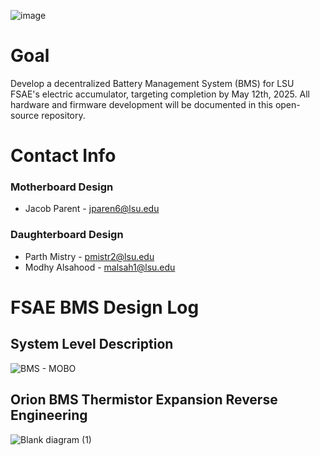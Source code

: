 ![image](https://github.com/user-attachments/assets/81dc8eeb-ae88-4583-8258-288a355696a5)

# Goal

Develop a decentralized Battery Management System (BMS) for LSU FSAE's electric accumulator, targeting completion by May 12th, 2025. All hardware and firmware development will be documented in this open-source repository.

# Contact Info
### Motherboard Design
- Jacob Parent - jparen6@lsu.edu
### Daughterboard Design
- Parth Mistry - pmistr2@lsu.edu
- Modhy Alsahood - malsah1@lsu.edu


# FSAE BMS Design Log

## System Level Description 
![BMS - MOBO](https://github.com/user-attachments/assets/44d2f27f-2366-4b34-8c94-cddedc74cade)


## Orion BMS Thermistor Expansion Reverse Engineering
![Blank diagram (1)](https://github.com/user-attachments/assets/36161d39-ba8f-4fa0-883d-7803decf00e4)
